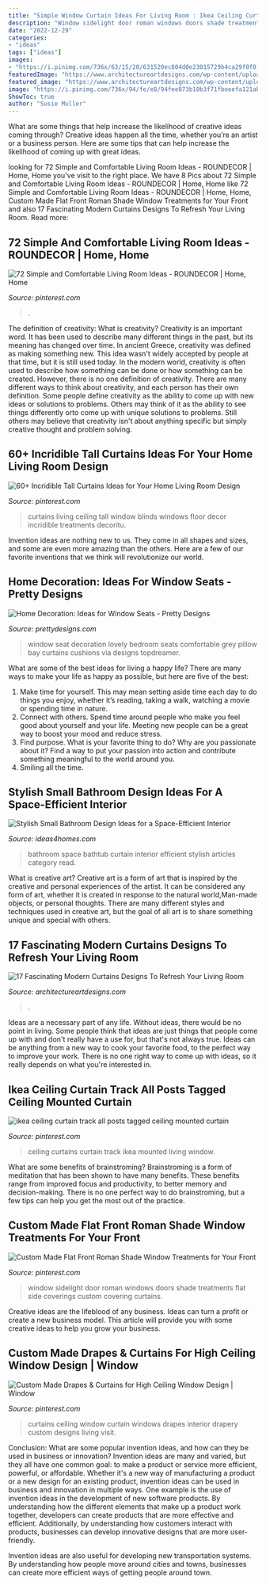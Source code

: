 ```yaml
---
title: "Simple Window Curtain Ideas For Living Room : Ikea Ceiling Curtain Track All Posts Tagged Ceiling Mounted Curtain"
description: "Window sidelight door roman windows doors shade treatments flat side coverings custom covering curtains"
date: "2022-12-29"
categories:
- "ideas"
tags: ["ideas"]
images:
- "https://i.pinimg.com/736x/63/15/20/631520ec804d0e23015729b4ca29f0f0.jpg"
featuredImage: "https://www.architectureartdesigns.com/wp-content/uploads/2016/09/11-6.jpg"
featured_image: "https://www.architectureartdesigns.com/wp-content/uploads/2016/09/11-6.jpg"
image: "https://i.pinimg.com/736x/94/fe/e8/94fee873b10b3f71fbeeefa121abf832.jpg"
ShowToc: true
author: "Susie Muller"
---
```



What are some things that help increase the likelihood of creative ideas coming through?
Creative ideas happen all the time, whether you’re an artist or a business person. Here are some tips that can help increase the likelihood of coming up with great ideas.

	

		
looking for 72 Simple and Comfortable Living Room Ideas - ROUNDECOR | Home, Home you've visit to the right place. We have 8 Pics about 72 Simple and Comfortable Living Room Ideas - ROUNDECOR | Home, Home like 72 Simple and Comfortable Living Room Ideas - ROUNDECOR | Home, Home, Custom Made Flat Front Roman Shade Window Treatments for Your Front and also 17 Fascinating Modern Curtains Designs To Refresh Your Living Room. Read more:
		
    
## 72 Simple And Comfortable Living Room Ideas - ROUNDECOR | Home, Home

<img loading=lazy src="https://i.pinimg.com/736x/ef/8a/dc/ef8adc45ed449038037ccde237fa0344.jpg" onerror="this.onerror=null;this.src='https://tse4.mm.bing.net/th?id=OIP.m6J1WusLdW-yygPT-6Uz2AHaKq&amp;pid=15.1';" alt="72 Simple and Comfortable Living Room Ideas - ROUNDECOR | Home, Home">

_Source: pinterest.com_

>. 

	

The definition of creativity: What is creativity?
Creativity is an important word. It has been used to describe many different things in the past, but its meaning has changed over time. In ancient Greece, creativity was defined as making something new. This idea wasn't widely accepted by people at that time, but it is still used today. In the modern world, creativity is often used to describe how something can be done or how something can be created. However, there is no one definition of creativity. There are many different ways to think about creativity, and each person has their own definition. Some people define creativity as the ability to come up with new ideas or solutions to problems. Others may think of it as the ability to see things differently orto come up with unique solutions to problems. Still others may believe that creativity isn't about anything specific but simply creative thought and problem solving.

    
## 60+ Incridible Tall Curtains Ideas For Your Home Living Room Design

<img loading=lazy src="https://i.pinimg.com/736x/94/fe/e8/94fee873b10b3f71fbeeefa121abf832.jpg" onerror="this.onerror=null;this.src='https://tse2.mm.bing.net/th?id=OIP.jmPb-ydfnn2PM2XVmIC1vgHaJ3&amp;pid=15.1';" alt="60+ Incridible Tall Curtains Ideas for Your Home Living Room Design">

_Source: pinterest.com_

>curtains living ceiling tall window blinds windows floor decor incridible treatments decoritu. 

	

Invention ideas are nothing new to us. They come in all shapes and sizes, and some are even more amazing than the others. Here are a few of our favorite inventions that we think will revolutionize our world.

    
## Home Decoration: Ideas For Window Seats - Pretty Designs

<img loading=lazy src="http://www.prettydesigns.com/wp-content/uploads/2014/09/Window-Seat-Pillow-Decoration.jpg" onerror="this.onerror=null;this.src='https://tse1.mm.bing.net/th?id=OIP.TPIMtNOUqmZMyPNk7-r6MAHaHZ&amp;pid=15.1';" alt="Home Decoration: Ideas for Window Seats - Pretty Designs">

_Source: prettydesigns.com_

>window seat decoration lovely bedroom seats comfortable grey pillow bay curtains cushions via designs topdreamer. 

	

What are some of the best ideas for living a happy life?
There are many ways to make your life as happy as possible, but here are five of the best: 
1. Make time for yourself. This may mean setting aside time each day to do things you enjoy, whether it’s reading, taking a walk, watching a movie or spending time in nature. 
2. Connect with others. Spend time around people who make you feel good about yourself and your life. Meeting new people can be a great way to boost your mood and reduce stress. 
3. Find purpose. What is your favorite thing to do? Why are you passionate about it? Find a way to put your passion into action and contribute something meaningful to the world around you. 
4. Smiling all the time.

    
## Stylish Small Bathroom Design Ideas For A Space-Efficient Interior

<img loading=lazy src="http://www.ideas4homes.com/wp-content/uploads/2015/08/Lovely-Blue-Curtain-for-White-Bathtub-in-Small-Bathroom-Design-Ideas-with-Grey-Vanity.jpg" onerror="this.onerror=null;this.src='https://tse3.mm.bing.net/th?id=OIP.r9n-vmQjTRGvcfgq1iw3lQHaKR&amp;pid=15.1';" alt="Stylish Small Bathroom Design Ideas for a Space-Efficient Interior">

_Source: ideas4homes.com_

>bathroom space bathtub curtain interior efficient stylish articles category read. 

	

What is creative art?
Creative art is a form of art that is inspired by the creative and personal experiences of the artist. It can be considered any form of art, whether it is created in response to the natural world,Man-made objects, or personal thoughts. There are many different styles and techniques used in creative art, but the goal of all art is to share something unique and special with others.

    
## 17 Fascinating Modern Curtains Designs To Refresh Your Living Room

<img loading=lazy src="https://www.architectureartdesigns.com/wp-content/uploads/2016/09/11-6.jpg" onerror="this.onerror=null;this.src='https://tse1.mm.bing.net/th?id=OIP.z3QO5f6xY6pP4oWP5VE_IwHaE8&amp;pid=15.1';" alt="17 Fascinating Modern Curtains Designs To Refresh Your Living Room">

_Source: architectureartdesigns.com_

>. 

	

Ideas are a necessary part of any life. Without ideas, there would be no point in living. Some people think that ideas are just things that people come up with and don't really have a use for, but that's not always true. Ideas can be anything from a new way to cook your favorite food, to the perfect way to improve your work. There is no one right way to come up with ideas, so it really depends on what you're interested in.

    
## Ikea Ceiling Curtain Track All Posts Tagged Ceiling Mounted Curtain

<img loading=lazy src="https://i.pinimg.com/736x/21/d8/82/21d8828c1942dfba04f3a6be94cfde70.jpg" onerror="this.onerror=null;this.src='https://tse2.mm.bing.net/th?id=OIP.pCKsTxVG6A7bqsXoAyS4fgHaL3&amp;pid=15.1';" alt="ikea ceiling curtain track all posts tagged ceiling mounted curtain">

_Source: pinterest.com_

>ceiling curtains curtain track ikea mounted living window. 

	

What are some benefits of brainstroming?
Brainstroming is a form of meditation that has been shown to have many benefits. These benefits range from improved focus and productivity, to better memory and decision-making. There is no one perfect way to do brainstroming, but a few tips can help you get the most out of the practice.

    
## Custom Made Flat Front Roman Shade Window Treatments For Your Front

<img loading=lazy src="https://i.pinimg.com/736x/63/15/20/631520ec804d0e23015729b4ca29f0f0.jpg" onerror="this.onerror=null;this.src='https://tse3.mm.bing.net/th?id=OIP.M_STpGoxVWWCwFHNe_tZBwHaJ3&amp;pid=15.1';" alt="Custom Made Flat Front Roman Shade Window Treatments for Your Front">

_Source: pinterest.com_

>window sidelight door roman windows doors shade treatments flat side coverings custom covering curtains. 

	

Creative ideas are the lifeblood of any business. Ideas can turn a profit or create a new business model. This article will provide you with some creative ideas to help you grow your business.

    
## Custom Made Drapes &amp; Curtains For High Ceiling Window Design | Window

<img loading=lazy src="https://i.pinimg.com/736x/4d/c7/ce/4dc7ce0d01d81a5d3ad06996e2658779.jpg" onerror="this.onerror=null;this.src='https://tse1.mm.bing.net/th?id=OIP.G615kzH7dSvNZ6_c8v18YgHaJ3&amp;pid=15.1';" alt="Custom Made Drapes &amp; Curtains for High Ceiling Window Design | Window">

_Source: pinterest.com_

>curtains ceiling window curtain windows drapes interior drapery custom designs living visit. 

	

Conclusion: What are some popular invention ideas, and how can they be used in business or innovation?
Invention ideas are many and varied, but they all have one common goal: to make a product or service more efficient, powerful, or affordable. Whether it's a new way of manufacturing a product or a new design for an existing product, invention ideas can be used in business and innovation in multiple ways.
One example is the use of invention ideas in the development of new software products. By understanding how the different elements that make up a product work together, developers can create products that are more effective and efficient. Additionally, by understanding how customers interact with products, businesses can develop innovative designs that are more user-friendly.

Invention ideas are also useful for developing new transportation systems. By understanding how people move around cities and towns, businesses can create more efficient ways of getting people around town.

